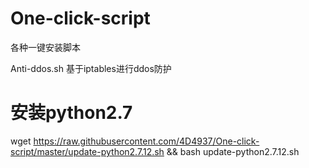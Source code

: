 # One-click-script
各种一键安装脚本

Anti-ddos.sh
基于iptables进行ddos防护

# 安装python2.7
wget https://raw.githubusercontent.com/4D4937/One-click-script/master/update-python2.7.12.sh && bash update-python2.7.12.sh

